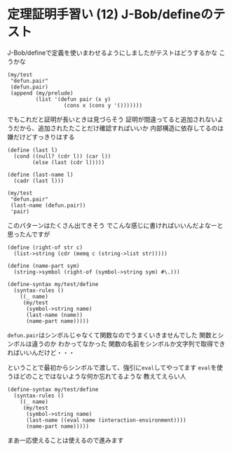 # 定理証明手習い (12) J-Bob/defineのテスト

J-Bob/defineで定義を使いまわせるようにしましたがテストはどうするかな
こうかな

```
(my/test
 "defun.pair"
 (defun.pair)
 (append (my/prelude)
         (list '(defun pair (x y)
                  (cons x (cons y '()))))))
```

でもこれだと証明が長いときは見づらそう
証明が間違ってると追加されないようだから、追加されたたことだけ確認すればいいか
内部構造に依存してるのは嫌だけどすっきりはする

```
(define (last l)
  (cond ((null? (cdr l)) (car l))
        (else (last (cdr l)))))

(define (last-name l)
  (cadr (last l)))

(my/test
 "defun.pair"
 (last-name (defun.pair))
 'pair)
```

このパターンはたくさん出てきそう
でこんな感じに書ければいいんだよなーと思ったんですが

```
(define (right-of str c)
  (list->string (cdr (memq c (string->list str)))))

(define (name-part sym)
  (string->symbol (right-of (symbol->string sym) #\.)))

(define-syntax my/test/define
  (syntax-rules ()
    ((_ name)
     (my/test
      (symbol->string name)
      (last-name (name))
      (name-part name)))))
```

`defun.pair`はシンボルじゃなくて関数なのでうまくいきませんでした
関数とシンボルは違うのか わかってなかった
関数の名前をシンボルか文字列で取得できればいいんだけど・・・

ということで最初からシンボルで渡して、強引に`eval`してやってます
`eval`を使うほどのことではないような何か忘れてるような
教えてえらい人

```
(define-syntax my/test/define
  (syntax-rules ()
    ((_ name)
     (my/test
      (symbol->string name)
      (last-name ((eval name (interaction-environment))))
      (name-part name)))))
```

まあ一応使えることは使えるので進みます

